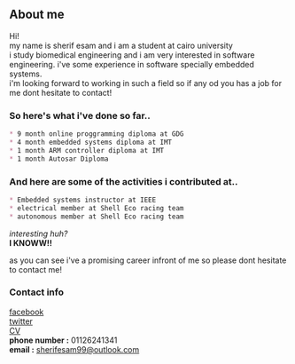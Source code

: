 
## About me
Hi!  
my name is sherif esam and i am a student at cairo university  
i study biomedical engineering and i am very interested in software engineering.
i've some experience in software specially embedded systems.  
i'm looking forward to working in such a field so if any od you has a job for me dont hesitate to contact!


### So here's what i've done so far..

```markdown
* 9 month online proggramming diploma at GDG
* 4 month embedded systems diploma at IMT
* 1 month ARM controller diploma at IMT 
* 1 month Autosar Diploma 
```
### And here are some of the activities i contributed at..

```markdown
* Embedded systems instructor at IEEE
* electrical member at Shell Eco racing team
* autonomous member at Shell Eco racing team
```
*interesting huh?*  
**I KNOWW!!**

as you can see i've a promising career infront of me so please dont hesitate to contact me!

### Contact info 

[facebook](https://www.facebook.com/sherif.esam.5)  
[twitter](https://twitter.com/SherifEsam211)  
[CV](https://drive.google.com/drive/folders/1-DeaGURgVjKpJWIrLrtZu8i8iAB6EPW6)  
**phone number :**  01126241341  
**email :**  sherifesam99@outlook.com

